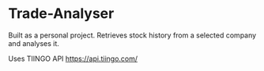 # Trade-Analyser

Built as a personal project. Retrieves stock history from a selected company and analyses it. 

Uses TIINGO API https://api.tiingo.com/ 
